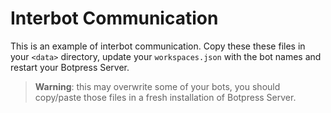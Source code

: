 # Interbot Communication

This is an example of interbot communication. Copy these these files in your `<data>` directory, update your `workspaces.json` with the bot names and restart your Botpress Server.

> **Warning**: this may overwrite some of your bots, you should copy/paste those files in a fresh installation of Botpress Server.
